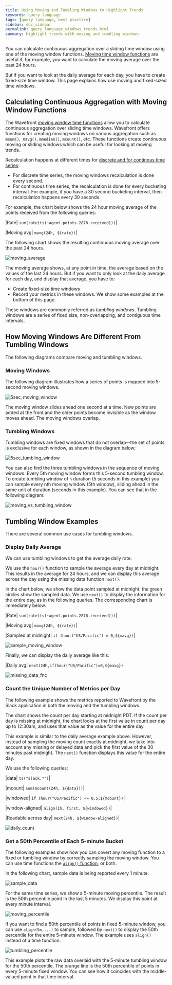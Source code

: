 ```yaml
---
title: Using Moving and Tumbling Windows to Highlight Trends
keywords: query language
tags: [query language, best practice]
sidebar: doc_sidebar
permalink: query_language_windows_trends.html
summary: Highlight trends with moving and tumbling windows.
---
```

You can calculate continuous aggregation over a sliding time window using one of the moving window functions. [Moving time window functions](query_language_reference.html#moving-window-time-functions) are useful if, for example, you want to calculate the moving average over the past 24 hours.

But if you want to look at the daily average for each day, you have to create fixed-size time window. This page explains how use moving and fixed-sized time windows.

## Calculating Continuous Aggregation with Moving Window Functions

The Wavefront [moving window time functions](query_language_reference.html#moving-window-time-functions) allow you to calculate continuous aggregation over sliding time windows. Wavefront offers functions for creating moving windows on various aggregation such as `msum()`,` mavg()`, `mmedian()`, `mcount()`, etc. These functions create continuous moving or sliding windows which can be useful for looking at moving trends.

Recalculation happens at different times for [discrete and for continous time series](query_language_discrete_continuous.html):
* For discrete time series, the moving windows recalculation is done every second.
* For continuous time series, the recalculation is done for every bucketing interval. For example, if you have a 30 second bucketing interval, then recalculation happens every 30 seconds.

For example, the chart below shows the 24 hour moving average of the points received from the following queries:

|Rate| `sum(rate(ts(~agent.points.2878.received)))`|

|Moving avg| `mavg(24h, ${rate})`|

The following chart shows the resulting continuous moving average over the past 24 hours.

![moving_average](images/moving_avg.png)


The moving average shows, at any point in time, the average based on the values of the last 24 hours. But if you want to only look at the daily average for each day, and display that average, you have to:
* Create fixed-size time windows
* Record your metrics in these windows. We show some examples at the bottom of this page.

These windows are commonly referred as _tumbling windows_. Tumbling windows are a series of fixed size, non-overlapping, and contiguous time intervals.

## How Moving Windows Are Different From Tumbling Windows

The following diagrams compare moving and tumbling windows.

### Moving Windows
The following diagram illustrates how a series of points is mapped into 5-second moving windows.

![5sec_moving_window](images/5sec_moving_window.png)

The moving window slides ahead one second at a time. New points are added at the front and the older points become invisible as the window moves ahead. The moving windows overlap.

### Tumbling Windows

Tumbling windows are fixed windows that do not overlap--the set of points is exclusive for each window, as shown in the diagram below:

![5sec_tumbling_window](images/5sec_tumbling_window.png)

You can also find the three tumbling windows in the sequence of moving windows. Every 5th moving window forms this 5-second tumbling window. To create tumbling window of `n` duration (5 seconds in this example) you can sample every nth moving window (5th window), sliding ahead in the same unit of duration (seconds in this example). You can see that in the following diagram:

![moving_vs_tumbling_window](images/moving_vs_tumbling_window.png)

## Tumbling Window Examples

There are several common use cases for tumbling windows.

### Display Daily Average

We can use tumbling windows to get the average daily rate.

We use the `hour()` function to sample the average every day at midnight. This results in the average for 24 hours, and we can display this average across the day using the missing data function `next()`.

In the chart below, we show the data point sampled at midnight. the green circles show the sampled data. We use `next()` to display the information for the entire day, as in the following queries. The corresponding chart is immediately below.

|Rate| `sum(rate(ts(~agent.points.2878.received)))`|

|Moving avg| `mavg(24h, ${rate})`|

|Sampled at midnight| `if (hour("US/Pacific") = 0,${mavg})`|

![sample_moving_window](images/sample_moving_window.png)

Finally, we can display the daily average like this:

|Daily avg| `next(24h,if(hour("US/Pacific")=0,${mavg})`|

![missing_data_fnc](images/missing_data_fcn_tumbling_window.png)


### Count the Unique Number of Metrics per Day

The following example shows the metrics reported to Wavefront by the Slack application in both the moving and the tumbling windows.

The chart shows the count per day starting at midnight PDT. If the count per day is missing at midnight, the chart looks at the first value in count per day up to 12:30am, and uses that value as the value for the entire day.

This example is similar to the daily average example above. However, instead of sampling the moving count exactly at midnight, we take into account any missing or delayed data and pick the first value of the 30 minutes past midnight. The `next()` function displays this value for the entire day.

We use the following queries:

|data| `ts("slack.*")`|

|mcount| `sum(mcount(24h, ${data}))`|

|windowed| `if (hour("US/Pacific") <= 0.5,${mcount})`|

|window-aligned| `align(1h, first, ${windowed})`|

|Readable across day| `next(24h, ${window-aligned})`|

![daily_count](images/daily_count.png)

### Get a 50th Percentile of Each 5-minute Bucket

The following examples show how you can covert any moving function to a fixed or tumbling window by correctly sampling the moving window. You can use time functions the [`align()` function](query_language_align_function.html), or both.

In the following chart, sample data is being reported every 1 minute.

![sample_data](images/sample_data.png)

For the same time series, we show a 5-minute moving percentile. The result is the 50th percentile point in the last 5 minutes. We display this point at every minute interval.

![moving_percentile](images/5min_50th_moving.png)

If you want to find a 50th percentile of points in fixed 5-minute window, you can use `align(5m,...)` to sample, followed by `next()` to display the 50th percentile for the entire 5-minute window. The example uses `align()` instead of a time function.

![tumbling_percentile](images/5min_50th_tumbling.png)

This example plots the raw data overlaid with the 5-minute tumbling window for the 50th percentile. The orange line is the 50th percentile of points in every 5-minute fixed window. You can see how it coincides with the middle-valued point in that time interval.
